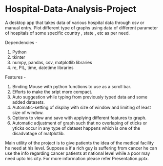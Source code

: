 # Hospital-Data-Analysis-Project
A desktop app that takes data of various hospital data through csv or manual entry.
Plot different type of graphs using data of different parameter of hospitals of some specific country , state , etc as per need.

Dependencies - 
1. Python
2. tkinter
3. numpy, pandas, csv, matplotlib libraries
4. re, PIL, time, datetime libraries

Features -
1. Binding Mouse with python functions to use as a scroll bar.
2. Efforts to make the sript more compact.
3. Auto suggestion while typing from previously typed data and some added datasets.
4. Automatic-setting of display with size of window and limiting of least size of window.
5. Options to view and save with applying different features to graph.
6. Automatic adjustment of graph such that no overlaping of xticks or yticks occur in any type of dataset happens which is one of the disadvatage of matplotlib.

Main utility of the project is to give patients the idea of the medical facility he need at his level. Suppose a if a rich guy is suffering from cancer he can use the info regarding cancer patients at national level while a poor may need upto his city. For more information please refer Presentation.pptx.
